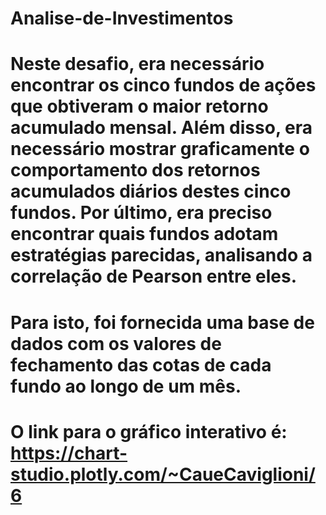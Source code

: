 # Analise-de-Investimentos

# Neste desafio, era necessário encontrar os cinco fundos de ações que obtiveram o maior retorno acumulado mensal. Além disso, era necessário mostrar graficamente o comportamento dos retornos acumulados diários destes cinco fundos. Por último, era preciso encontrar quais fundos adotam estratégias parecidas, analisando a correlação de Pearson entre eles.
# Para isto, foi fornecida uma base de dados com os valores de fechamento das cotas de cada fundo ao longo de um mês.

# O link para o gráfico interativo é: https://chart-studio.plotly.com/~CaueCaviglioni/6
